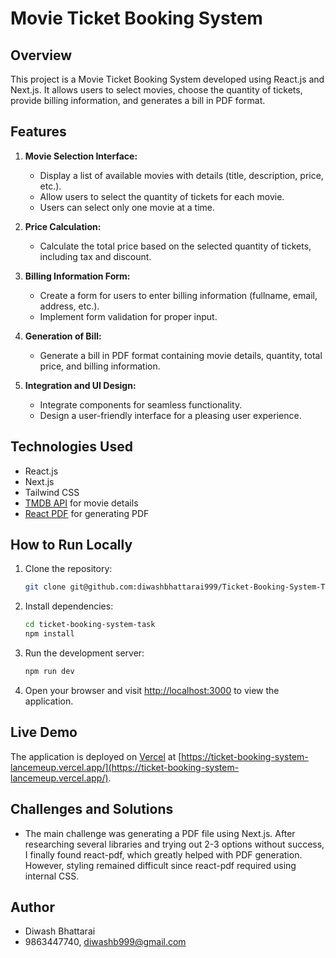 # Movie Ticket Booking System

## Overview

This project is a Movie Ticket Booking System developed using React.js and Next.js. It allows users to select movies, choose the quantity of tickets, provide billing information, and generates a bill in PDF format.

## Features

1. **Movie Selection Interface:**

   - Display a list of available movies with details (title, description, price, etc.).
   - Allow users to select the quantity of tickets for each movie.
   - Users can select only one movie at a time.

2. **Price Calculation:**

   - Calculate the total price based on the selected quantity of tickets, including tax and discount.

3. **Billing Information Form:**

   - Create a form for users to enter billing information (fullname, email, address, etc.).
   - Implement form validation for proper input.

4. **Generation of Bill:**

   - Generate a bill in PDF format containing movie details, quantity, total price, and billing information.

5. **Integration and UI Design:**
   - Integrate components for seamless functionality.
   - Design a user-friendly interface for a pleasing user experience.

## Technologies Used

- React.js
- Next.js
- Tailwind CSS
- [TMDB API](https://www.themoviedb.org/documentation/api) for movie details
- [React PDF](https://react-pdf-viewer.dev/) for generating PDF

## How to Run Locally

1. Clone the repository:

   ```bash
   git clone git@github.com:diwashbhattarai999/Ticket-Booking-System-Task.git
   ```

2. Install dependencies:

   ```bash
   cd ticket-booking-system-task
   npm install
   ```

3. Run the development server:

   ```bash
   npm run dev
   ```

4. Open your browser and visit [http://localhost:3000](http://localhost:3000) to view the application.

## Live Demo

The application is deployed on [Vercel](https://vercel.com/) at [https://ticket-booking-system-lancemeup.vercel.app/](https://ticket-booking-system-lancemeup.vercel.app/).

## Challenges and Solutions

- The main challenge was generating a PDF file using Next.js. After researching several libraries and trying out 2-3 options without success, I finally found react-pdf, which greatly helped with PDF generation. However, styling remained difficult since react-pdf required using internal CSS.

## Author

- Diwash Bhattarai
- 9863447740, diwashb999@gmail.com
